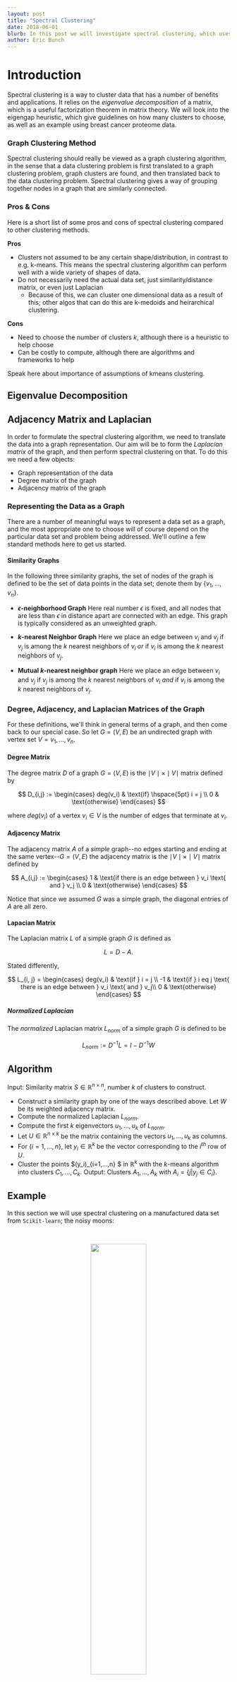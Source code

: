 ```yaml
---
layout: post
title: "Spectral Clustering"
date: 2018-06-01
blurb: In this post we will investigate spectral clustering, which uses the eigenvalue decomposition of a data set's Laplacian matrix. We will look into the eigengap heuristic, which give guidelines on how many clusters to choose, as well as an example using breast cancer proteome data.
author: Eric Bunch
---
```


# Introduction

Spectral clustering is a way to cluster data that has a number of benefits and applications. It relies on the *eigenvalue decomposition* of a matrix, which is a useful factorization theorem in matrix theory. We will look into the eigengap heuristic, which give guidelines on how many clusters to choose, as well as an example using breast cancer proteome data.

### Graph Clustering Method

Spectral clustering should really be viewed as a graph clustering algorithm, in the sense that a data clustering problem is first translated to a graph clustering problem, graph clusters are found, and then translated back to the data clustering problem. Spectral clustering gives a way of grouping together nodes in a graph that are similarly connected.

<!-- (give example of medium-sized graph) -->

### Pros & Cons

Here is a short list of some pros and cons of spectral clustering compared to other clustering methods.

**Pros**
- Clusters not assumed to be any certain shape/distribution, in contrast to e.g. k-means. This means the spectral clustering algorithm can perform well with a wide variety of shapes of data.
- Do not necessarily need the actual data set, just similarity/distance matrix, or even just Laplacian
  - Because of this, we can cluster one dimensional data as a result of this; other algos that can do this are k-medoids and heirarchical clustering.

**Cons**
- Need to choose the number of clusters $k$, although there is a heuristic to help choose
- Can be costly to compute, although there are algorithms and frameworks to help

Speak here about importance of assumptions of kmeans clustering.

## Eigenvalue Decomposition



## Adjacency Matrix and Laplacian

In order to formulate the spectral clustering algorithm, we need to translate the data into a graph representation. Our aim will be to form the *Laplacian matrix* of the graph, and then perform spectral clustering on that. To do this we need a few objects:

- Graph representation of the data
- Degree matrix of the graph
- Adjacency matrix of the graph

### Representing the Data as a Graph

There are a number of meaningful ways to represent a data set as a graph, and the most appropriate one to choose will of course depend on the particular data set and problem being addressed. We'll outline a few standard methods here to get us started.

#### Similarity Graphs

In the following three similarity graphs, the set of nodes of the graph is defined to be the set of data points in the data set; denote them by $\{v_1,...,v_n \}$.

- **$\epsilon$-neighborhood Graph**
Here real number $\epsilon$ is fixed, and all nodes that are less than $\epsilon$ in distance apart are connected with an edge. This graph is typically considered as an unweighted graph.

- **$k$-nearest Neighbor Graph**
Here we place an edge between $v_i$ and $v_j$ if $v_j$ is among the $k$ nearest neighbors of $v_i$ *or* if $v_i$ is among the $k$ nearest neighbors of $v_j$.

- **Mutual $k$-nearest neighbor graph**
Here we place an edge between $v_i$ and $v_j$ if $v_j$ is among the $k$ nearest neighbors of $v_i$ *and* if $v_i$ is among the $k$ nearest neighbors of $v_j$.

### Degree, Adjacency, and Laplacian Matrices of the Graph

For these definitions, we'll think in general terms of a graph, and then come back to our special case. So let $G = (V, E)$ be an undirected graph with vertex set $V = {v_1,...,v_n}$.

#### Degree Matrix

The degree matrix $D$ of a graph $G = (V, E)$ is the $\mid V\mid \times \mid V\mid$ matrix defined by

$$
D_{i,j} :=
\begin{cases}
      deg(v_i) & \text{if} \hspace{5pt} i = j \\
      0 & \text{otherwise}
   \end{cases}
$$

where $deg(v_i)$ of a vertex $v_i \in V$ is the number of edges that terminate at $v_i$.

#### Adjacency Matrix

The adjacency matrix $A$ of a *simple* graph--no edges starting and ending at the same vertex--$G = (V, E)$ the adjacency matrix is the $\mid V\mid \times \mid V\mid$ matrix defined by

$$
A_{i,j} :=
\begin{cases}
      1 & \text{if there is an edge between } v_i \text{ and } v_j \\
      0 & \text{otherwise}
   \end{cases}
$$

Notice that since we assumed $G$ was a simple graph, the diagonal entries of $A$ are all zero.

#### Lapacian Matrix
 The Laplacian matrix $L$ of a simple graph $G$ is defined as

$$
L = D - A.
$$

Stated differently,

$$
L_{i, j} =
\begin{cases}
      deg(v_i) & \text{if  } i = j \\
      -1 & \text{if } i eq j \text{ there is an edge between } v_i \text{ and } v_j\\
      0 & \text{otherwise}
   \end{cases}
$$

##### Normalized Laplacian

The *normalized* Laplacian matrix $L_{norm}$ of a simple graph $G$ is defined to be

$$
L_{norm} := D^{-1}L = I - D^{-1}W
$$

## Algorithm

Input: Similarity matrix $S \in \mathbb{R}^{n×n}$, number $k$ of clusters to construct.
- Construct a similarity graph by one of the ways described above. Let $W$ be its weighted adjacency matrix.
- Compute the normalized Laplacian $L_{norm}$.
- Compute the first $k$ eigenvectors $u_1,..., u_k$ of $L_{norm}$.
- Let $U \in \mathbb{R}^{n×k}$ be the matrix containing the vectors $u_1,..., u_k$ as columns.
- For $\{i = 1,..., n\}$, let $y_i \in \mathbb{R}^k$ be the vector corresponding to the $i^{th}$ row of $U$.
- Cluster the points $(y_i)_{i=1,...,n} $ in <!-- a_ --> $\mathbb{R}^k$ with the $k$-means algorithm into clusters
$C_1,..., C_k$.
Output: Clusters $A_1,..., A_k$ with $A_i = \{j| y_j ∈ C_i\}$.


## Example

In this section we will use spectral clustering on a manufactured data set from `Scikit-learn`; the noisy moons:

<center>
<img src="/images/noisy_moons.png" style="width: 50%; margin-top: 30px; margin-bottom: 30px;">
</center>

I chose to generate this data set to have 120 points, and a noise factor of `0.05`. Below is a representation of the epsilon graph of this data set with $\epsilon = 0.1$.


<div id="noisy_moons_graph"></div>
<style>
.node {stroke: #fff; stroke-width: 1.5px;}
.link {stroke: #999; stroke-opacity: .6;}
</style>

As we can see from the plot of the data as well as the graph visualization, there are two distinct clusters represented. We then compute the normalized graph Laplacian matrix $L_{norm}$, and find the eigenvalue decomposition it; that is, we find an invertible matrix $U$ and diagonal matrix $D$ where

$$
L_{norm} = UDU^{-1}
$$

Since we are able to see the data, we can "cheat" and say we want to cluster the data into two clusters. In general, it is not possible to look at data and tell so easily how many clusters we should have. But there is a heuristic to help us choose the number of clusters, which we will learn about in the next section.

Since we have already determined that we are looking for two clusters, we take the two columns, ${\bf u_1}$ and ${\bf u_2}$, of $U$ corresponding to the two smallest eigenvalues of $L_{norm}$. Then we use $k$-means clustering with $k=2$ to obtain two clusters within the reduced data set $[{\bf u_1}, {\bf u_2}]$. We then "pull back" the cluster labels from $[{\bf u_1}, {\bf u_2}]$ to $U$, to $L_{norm}$, and finally to the data set. Labeling the clusters with different colors, we can see the graph depiction is colored as expected


<div id="noisy_moons_graph_clusters"></div>
<style>
.node {stroke: #fff; stroke-width: 1.5px;}
.link {stroke: #999; stroke-opacity: .6;}
</style>

And if we plot the original data set with the clusters marked with different colors, we get an expected picture.

<center>
<img src="/images/noisy_moons_clusters.png" style="width: 50%; margin-top: 30px; margin-bottom: 30px;">
</center>



## How to Choose $k$: Eigengap Heuristic

With spectral clustering, there is a way to choose the number of clusters $k$ (of course it is not a hard rule, but a *heuristic* to help inform you). If we let $\lambda_1,...,\lambda_n$ be the eigenvalues of the Laplacian, the goal is to choose $k$ such that $\lambda_1,...,\lambda_k$ are relatively small, but $\lambda_{k+1}$ is relatively large. Unfortunately, it does not seem so far like there is a simple, single-number metric that can be used to evaluate what number of clusters should be chosen.

### Example: Breast Cancer Proteomes

In this example we look at breast cancer [proteome](https://en.wikipedia.org/wiki/Proteome?oldformat=true) data. This data can be found on [Kaggle](https://www.kaggle.com/piotrgrabo/breastcancerproteomes), and contains the proteome profiles for 77 breast cancer samples. After some preprocessing, a sample of the data looks like this:

<div style="overflow-x: scroll;">
<table border="1" class="dataframe">
  <thead>
    <tr style="text-align: right;">
      <th></th>
      <th>NP_057427</th>
      <th>NP_002408</th>
      <th>NP_000415</th>
      <th>NP_000413</th>
      <th>NP_000517</th>
      <th>NP_004439</th>
      <th>NP_005219</th>
      <th>NP_058519</th>
      <th>NP_058518</th>
      <th>NP_001116539</th>
      <th>NP_061155</th>
      <th>NP_001035932</th>
      <th>NP_077006</th>
      <th>NP_000917</th>
      <th>NP_065178</th>
      <th>NP_006836</th>
      <th>NP_006614</th>
      <th>NP_001784</th>
      <th>NP_006092</th>
      <th>NP_001153651</th>
      <th>NP_001159403</th>
      <th>NP_000116</th>
      <th>NP_004314</th>
      <th>NP_060601</th>
      <th>NP_005931</th>
      <th>NP_003003</th>
      <th>NP_113611</th>
      <th>NP_002002</th>
      <th>NP_004487</th>
      <th>NP_008950</th>
      <th>NP_114172</th>
      <th>NP_001062</th>
      <th>NP_001444</th>
      <th>NP_057547</th>
      <th>NP_054895</th>
      <th>NP_001246</th>
      <th>NP_055606</th>
      <th>NP_036451</th>
      <th>NP_000624</th>
      <th>NP_569082</th>
      <th>NP_001159</th>
      <th>NP_001229</th>
      <th>NP_002458</th>
    </tr>
  </thead>
  <tbody>
    <tr>
      <th>TCGA-A2-A0CM</th>
      <td>2.160157</td>
      <td>2.623021</td>
      <td>4.768355</td>
      <td>0.639321</td>
      <td>4.933663</td>
      <td>-4.419112</td>
      <td>-0.271711</td>
      <td>-6.013418</td>
      <td>-6.013418</td>
      <td>-6.318320</td>
      <td>2.277710</td>
      <td>-4.029719</td>
      <td>-4.029719</td>
      <td>-6.509343</td>
      <td>1.906685</td>
      <td>2.215260</td>
      <td>-1.601524</td>
      <td>1.631171</td>
      <td>2.013217</td>
      <td>-6.395464</td>
      <td>0.584219</td>
      <td>-4.937078</td>
      <td>-0.433346</td>
      <td>3.126292</td>
      <td>-1.182743</td>
      <td>0.286664</td>
      <td>0.980958</td>
      <td>1.509945</td>
      <td>-4.433806</td>
      <td>2.549550</td>
      <td>2.733226</td>
      <td>0.896468</td>
      <td>1.576068</td>
      <td>-1.292949</td>
      <td>3.541400</td>
      <td>3.177722</td>
      <td>0.001309</td>
      <td>-1.792547</td>
      <td>-0.830502</td>
      <td>-0.538113</td>
      <td>2.516489</td>
      <td>2.556897</td>
      <td>-2.035927</td>
    </tr>
    <tr>
      <th>TCGA-A2-A0D2</th>
      <td>2.249702</td>
      <td>3.576941</td>
      <td>2.169868</td>
      <td>2.968207</td>
      <td>0.543251</td>
      <td>-5.421010</td>
      <td>-1.206443</td>
      <td>-5.297932</td>
      <td>-5.277974</td>
      <td>-5.311238</td>
      <td>2.934943</td>
      <td>-5.567372</td>
      <td>-5.567372</td>
      <td>-5.287953</td>
      <td>1.198555</td>
      <td>3.264258</td>
      <td>2.449287</td>
      <td>2.332862</td>
      <td>3.606879</td>
      <td>-7.124134</td>
      <td>-0.853843</td>
      <td>-4.153646</td>
      <td>-2.417258</td>
      <td>-0.604362</td>
      <td>2.545753</td>
      <td>7.053044</td>
      <td>2.921637</td>
      <td>3.743262</td>
      <td>-6.269245</td>
      <td>2.376105</td>
      <td>2.781928</td>
      <td>6.836827</td>
      <td>2.898353</td>
      <td>-3.694601</td>
      <td>2.495856</td>
      <td>2.722053</td>
      <td>0.373604</td>
      <td>-1.342826</td>
      <td>-4.183584</td>
      <td>-2.889608</td>
      <td>3.487128</td>
      <td>1.029442</td>
      <td>-0.714133</td>
    </tr>
    <tr>
      <th>TCGA-A2-A0EQ</th>
      <td>-0.020957</td>
      <td>1.884936</td>
      <td>-7.407249</td>
      <td>-7.675146</td>
      <td>-5.187535</td>
      <td>-2.795601</td>
      <td>7.158672</td>
      <td>-9.114133</td>
      <td>-8.762041</td>
      <td>-9.573385</td>
      <td>-0.859091</td>
      <td>-1.241800</td>
      <td>-1.241800</td>
      <td>-7.047502</td>
      <td>1.961478</td>
      <td>0.863101</td>
      <td>1.842838</td>
      <td>-0.369223</td>
      <td>0.266075</td>
      <td>-3.055843</td>
      <td>-0.836128</td>
      <td>-6.308873</td>
      <td>-0.686872</td>
      <td>0.162743</td>
      <td>-2.791774</td>
      <td>-5.554936</td>
      <td>0.047930</td>
      <td>3.388984</td>
      <td>0.063239</td>
      <td>0.545453</td>
      <td>-0.273546</td>
      <td>1.460128</td>
      <td>-0.174083</td>
      <td>-1.410193</td>
      <td>0.702364</td>
      <td>-1.402538</td>
      <td>0.001309</td>
      <td>-0.210764</td>
      <td>1.934688</td>
      <td>-0.538113</td>
      <td>0.798041</td>
      <td>2.003576</td>
      <td>-2.035927</td>
    </tr>
    <tr>
      <th>TCGA-A2-A0EV</th>
      <td>-1.364604</td>
      <td>-2.246793</td>
      <td>-3.750716</td>
      <td>-3.882344</td>
      <td>-2.252395</td>
      <td>-3.252209</td>
      <td>-1.574649</td>
      <td>-2.190781</td>
      <td>-2.871327</td>
      <td>-2.190781</td>
      <td>-4.632905</td>
      <td>-2.608071</td>
      <td>-2.608071</td>
      <td>-1.266583</td>
      <td>1.158737</td>
      <td>-2.039549</td>
      <td>-1.160160</td>
      <td>-1.216172</td>
      <td>-1.185366</td>
      <td>0.466989</td>
      <td>-1.924724</td>
      <td>0.649028</td>
      <td>-0.488016</td>
      <td>-6.134027</td>
      <td>0.534203</td>
      <td>1.080321</td>
      <td>-0.709263</td>
      <td>-1.199369</td>
      <td>-1.723081</td>
      <td>-2.179579</td>
      <td>-3.311022</td>
      <td>0.139319</td>
      <td>0.733046</td>
      <td>0.018893</td>
      <td>-1.574649</td>
      <td>-4.515280</td>
      <td>0.001309</td>
      <td>-0.210764</td>
      <td>2.049328</td>
      <td>-0.538113</td>
      <td>-0.266769</td>
      <td>-3.201798</td>
      <td>-7.724769</td>
    </tr>
    <tr>
      <th>TCGA-A2-A0EX</th>
      <td>-2.506723</td>
      <td>-2.953194</td>
      <td>-0.803378</td>
      <td>-2.315378</td>
      <td>-0.098028</td>
      <td>-1.643795</td>
      <td>-1.212331</td>
      <td>4.186597</td>
      <td>3.976493</td>
      <td>3.942726</td>
      <td>-2.521730</td>
      <td>0.427232</td>
      <td>0.415977</td>
      <td>1.545287</td>
      <td>1.725376</td>
      <td>-1.812629</td>
      <td>-2.476708</td>
      <td>-0.923438</td>
      <td>-1.966455</td>
      <td>-2.037740</td>
      <td>-1.973959</td>
      <td>-2.409174</td>
      <td>0.115828</td>
      <td>-0.882167</td>
      <td>0.419729</td>
      <td>1.031282</td>
      <td>-1.666306</td>
      <td>-0.083021</td>
      <td>-0.281869</td>
      <td>-3.752341</td>
      <td>-3.317125</td>
      <td>-2.769353</td>
      <td>-0.174083</td>
      <td>-0.822137</td>
      <td>-2.938187</td>
      <td>-3.395914</td>
      <td>-1.827636</td>
      <td>0.082061</td>
      <td>0.044543</td>
      <td>-2.079011</td>
      <td>-3.046991</td>
      <td>2.554537</td>
      <td>-0.443199</td>
    </tr>
  </tbody>
</table>
</div>

We will go through this example twice: once with forming the epsilon graph from the data, and proceeding with spectral clustering, and another with forming the mutual nearest neighbors graph instead.

#### Epsilon Graph
Taking $\epsilon = 0.37$, we can form the epsilon graph from the data, and get the following graph

<div id="proteome_epsilon_graph"></div>
<style>
.node {stroke: #fff; stroke-width: 1.5px;}
.link {stroke: #999; stroke-opacity: .6;}
</style>


Next, we perform eigenvalue decomposition on the normalized Laplacian; $L_{norm} = UDU^{-1}$. We then plot the eigenvalues of $L_{norm}$ in increasing order



<center>
<img src="/images/proteome_epsilon_graph_eigenvalues_plot.png" style="width: 50%; margin-top: 30px; margin-bottom: 30px;">
</center>


Using the eigenmap heuristic, we wish to choose an $n$ such that the first $n$ eigenvalues are relatively small, and $\mid \lambda_{n+1} - \lambda_n\mid$ is relatively large. It's now up to our discretion what to choose, but looking at the eigenvalue plot as well as the network graph, I think it is reasonable to choose $n=4$. We then proceed with the spectral clustering algorithm: we choose the four eigenvectors in $U$ corresponding to the first four eigenvalues. Then we cluster on the lower dimensional data, and assign clusters to the original dataset accordingly. We show the graph representation of the data with clusters colored:

<div id="proteome_epsilon_graph_clusters"></div>
<style>
.node {stroke: #fff; stroke-width: 1.5px;}
.link {stroke: #999; stroke-opacity: .6;}
</style>


These are fairly decent clusterings, although it is a little "clumpy": there are two main tightly connected clusters and a lot of nodes that are more loosely connected.

#### Mutual Neighbors Graph

Next, we look at the same proteome data set, but this time we will form the mutual neighbors graph during the spectral clustering process. With a little experimentation, we can find a good number of neighbors: here I chose 9 neighbors for the following graph. Already, we can see that this graph does not have the same "clumpy" look as the epsilon graph, and looks to have better clusters.

<div id="nneighbors_graph"></div>
<style>
.node {stroke: #fff; stroke-width: 1.5px;}
.link {stroke: #999; stroke-opacity: .6;}
</style>



We perform the eigenvalue decomposition on the normalized Laplacian $L_{norm}$ and again plot the eigenvalues


<center>
<img src="/images/nneighbors_eigenvalues_plot.png" style="width: 50%; margin-top: 30px; margin-bottom: 30px;">
</center>


Using the eigengap heuristic, let's choose 5 clusters to cluster the data into. Then we proceed with the spectral clustering algorithm, and display the graph with the clusters colored.


<div id="nneighbors_graph_clusters"></div>
<style>
.node {stroke: #fff; stroke-width: 1.5px;}
.link {stroke: #999; stroke-opacity: .6;}
</style>


These clusters look much better than those from the epsilon graph.


## Conclusion

We have seen how spectral clustering works, and how it differs from other methods like $k$-means, as well as the eigengap heuristic and how it can be used to choose the number of clusters. The code to generate the examples in this post as can be found [here](https://github.com/eric-bunch/spectral_clustering_examples).



<script src="/scripts/d3_scripts_spectral_clustering.js">
</script>
